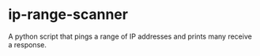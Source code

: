 # ip-range-scanner
A python script that pings a range of IP addresses and prints many receive a response. 
